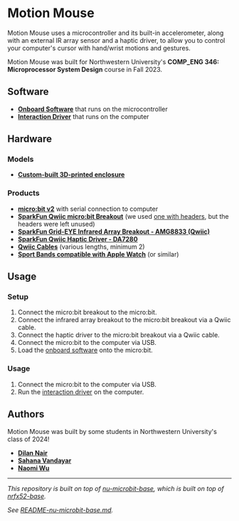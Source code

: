 # Motion Mouse

Motion Mouse uses a microcontroller and its built-in accelerometer, along with an external IR array sensor and a haptic driver, to allow you to control your computer's cursor with hand/wrist motions and gestures.

Motion Mouse was built for Northwestern University's **COMP_ENG 346: Microprocessor System Design** course in Fall 2023.

## Software

- [**Onboard Software**](software/apps/motion_mouse/) that runs on the microcontroller
- [**Interaction Driver**](mouse_driver/) that runs on the computer

## Hardware

### Models

- [**Custom-built 3D-printed enclosure**](https://cad.onshape.com/documents/1f374a1d7cd6b85a25884c38/w/b78bf1843882e2c558f02bcb/e/4411117a622a65413be4be04?renderMode=0&uiState=656ed59a93369b20157422b8)

### Products

- [**micro:bit v2**](https://microbit.org/new-microbit/) with serial connection to computer
- [**SparkFun Qwiic micro:bit Breakout**](https://www.sparkfun.com/products/16445) (we used [one with headers](https://www.sparkfun.com/products/16446), but the headers were left unused)
- [**SparkFun Grid-EYE Infrared Array Breakout - AMG8833 (Qwiic)**](https://www.sparkfun.com/products/14607)
- [**SparkFun Qwiic Haptic Driver - DA7280**](https://www.sparkfun.com/products/17590)
- [**Qwiic Cables**](https://www.sparkfun.com/categories/tags/qwiic-cables) (various lengths, minimum 2)
- [**Sport Bands compatible with Apple Watch**](https://www.amazon.com/gp/product/B09KNCDSWN/ref=ppx_yo_dt_b_search_asin_title?ie=UTF8&th=1) (or similar)

## Usage

### Setup

1. Connect the micro:bit breakout to the micro:bit.
2. Connect the infrared array breakout to the micro:bit breakout via a Qwiic cable.
3. Connect the haptic driver to the micro:bit breakout via a Qwiic cable.
4. Connect the micro:bit to the computer via USB.
5. Load the [onboard software](software/apps/motion_mouse/) onto the micro:bit.

### Usage

1. Connect the micro:bit to the computer via USB.
2. Run the [interaction driver](mouse_driver/) on the computer.


## Authors

Motion Mouse was built by some students in Northwestern University's class of 2024!

- [**Dilan Nair**](https://github.com/dilanx)
- [**Sahana Vandayar**](https://github.com/sahanamvandayar)
- [**Naomi Wu**](https://github.com/nawu1552)

---

*This repository is built on top of [nu-microbit-base](https://github.com/nu-ce346/nu-microbit-base), which is built on top of [nrfx52-base](https://github.com/lab11/nrf52x-base).*

*See [README-nu-microbit-base.md](README-nu-microbit-base.md).*
